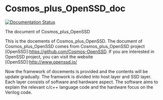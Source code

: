 # Cosmos_plus_OpenSSD_doc
[![Documentation Status](https://readthedocs.org/projects/cosmos-plus-openssd-doc/badge/?version=latest)](https://cosmos-plus-openssd-doc.readthedocs.io/en/latest/?badge=latest)

The document of Cosmos_plus_OpenSSD

This is the docements of Cosmos_plus_OpenSSD. The document of Cosmos_plus_OpenSSD comes from Cosmos_plus_OpenSSD project [OpenSSD]:<https://github.com/Cosmos-OpenSSD>. If you are interested in OpenSSD project, you can visit the website [OpenSSD]:<http://www.openssd.io/> 

Now the framework of docements is provided and the contents will be update gradually. The framwork is divided into host layer and SSD layer. Each layer consists of software and hardware aspect. The software aims to explain the relevant c/c++ language code and the hardware focus on the Verilog code.  


